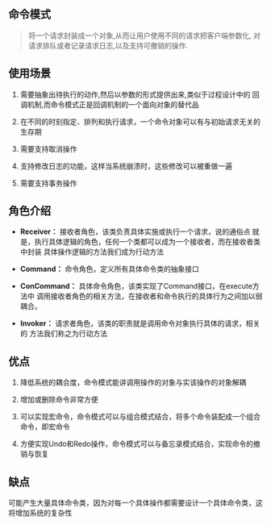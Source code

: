 ## 命令模式
> 将一个请求封装成一个对象,从而让用户使用不同的请求把客户端参数化,
对请求排队或者记录请求日志,以及支持可撤销的操作.

## 使用场景
1. 需要抽象出待执行的动作,然后以参数的形式提供出来,类似于过程设计中的
回调机制,而命令模式正是回调机制的一个面向对象的替代品

2. 在不同的时刻指定、排列和执行请求，一个命令对象可以有与初始请求无关的
生存期

3. 需要支持取消操作

4. 支持修改日志的功能，这样当系统崩溃时，这些修改可以被重做一遍

5. 需要支持事务操作

## 角色介绍

* **Receiver：** 接收者角色，该类负责具体实施或执行一个请求，说的通俗点
就是，执行具体逻辑的角色，任何一个类都可以成为一个接收者，而在接收者类中封装
具体操作逻辑的方法我们成为行动方法

* **Command：** 命令角色，定义所有具体命令类的抽象接口

* **ConCommand：** 具体命令角色，该类实现了Command接口，在execute方法中
调用接收者角色的相关方法，在接收者和命令执行的具体行为之间加以弱耦合。

* **Invoker：** 请求者角色，该类的职责就是调用命令对象执行具体的请求，相关的
方法我们称之为行动方法

## 优点
1. 降低系统的耦合度，命令模式能讲调用操作的对象与实该操作的对象解耦

2. 增加或删除命令非常方便

3. 可以实现宏命令，命令模式可以与组合模式结合，将多个命令装配成一个组合命令，即宏命令

4. 方便实现Undo和Redo操作，命令模式可以与备忘录模式结合，实现命令的撤销与恢复

## 缺点
可能产生大量具体命令类，因为对每一个具体操作都需要设计一个具体命令类，这将增加系统的复杂性
